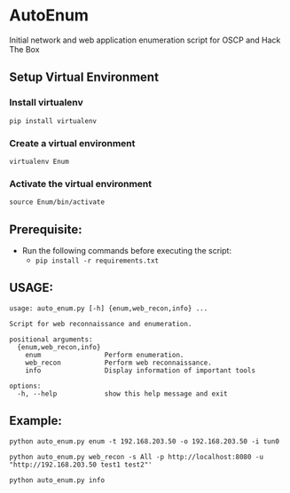 # AutoEnum
Initial network and web application enumeration script for OSCP and Hack The Box

## Setup Virtual Environment
### Install virtualenv
```pip install virtualenv```

### Create a virtual environment
```virtualenv Enum```

### Activate the virtual environment
```source Enum/bin/activate```

## Prerequisite:
- Run the following commands before executing the script:
    - ``` pip install -r requirements.txt ```
    
## USAGE: 
```
usage: auto_enum.py [-h] {enum,web_recon,info} ...

Script for web reconnaissance and enumeration.

positional arguments:
  {enum,web_recon,info}
    enum                Perform enumeration.
    web_recon           Perform web reconnaissance.
    info                Display information of important tools

options:
  -h, --help            show this help message and exit
```

## Example:
```python auto_enum.py enum -t 192.168.203.50 -o 192.168.203.50 -i tun0```

```python auto_enum.py web_recon -s All -p http://localhost:8080 -u "http://192.168.203.50 test1 test2"'``` 

```python auto_enum.py info```



